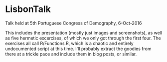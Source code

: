 # LisbonTalk
Talk held at 5th Portuguese Congress of Demography, 6-Oct-2016

This includes the presentation (mostly just images and screenshots), as well as five hermetic excercises, of which we only got through the first four. The exercises all call R/Functions.R, which is a chaotic and entirely undocumented script at this time. I'll probably extract the goodies from there at a trickle pace and include them in blog posts, or similar.
